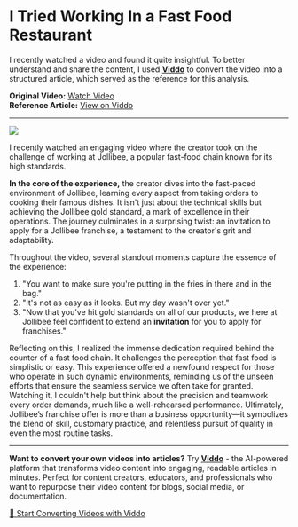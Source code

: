# I Tried Working In a Fast Food Restaurant

I recently watched a video and found it quite insightful. To better understand and share the content, I used **[Viddo](https://viddo.pro/)** to convert the video into a structured article, which served as the reference for this analysis.

**Original Video:** [Watch Video](https://www.youtube.com/watch?v=LjSIZeM1cCo)  
**Reference Article:** [View on Viddo](https://viddo.pro/zh/video-result/b3f768b6-123e-469e-8956-bc8d0082915e)

---

![](https://img.youtube.com/vi/LjSIZeM1cCo/0.jpg)

I recently watched an engaging video where the creator took on the challenge of working at Jollibee, a popular fast-food chain known for its high standards.

**In the core of the experience,** the creator dives into the fast-paced environment of Jollibee, learning every aspect from taking orders to cooking their famous dishes. It isn't just about the technical skills but achieving the Jollibee gold standard, a mark of excellence in their operations. The journey culminates in a surprising twist: an invitation to apply for a Jollibee franchise, a testament to the creator's grit and adaptability.

Throughout the video, several standout moments capture the essence of the experience:
1. "You want to make sure you're putting in the fries in there and in the bag."
2. "It's not as easy as it looks. But my day wasn't over yet."
3. "Now that you've hit gold standards on all of our products, we here at Jollibee feel confident to extend an **invitation** for you to apply for franchises."

Reflecting on this, I realized the immense dedication required behind the counter of a fast food chain. It challenges the perception that fast food is simplistic or easy. This experience offered a newfound respect for those who operate in such dynamic environments, reminding us of the unseen efforts that ensure the seamless service we often take for granted. Watching it, I couldn't help but think about the precision and teamwork every order demands, much like a well-rehearsed performance. Ultimately, Jollibee’s franchise offer is more than a business opportunity—it symbolizes the blend of skill, customary practice, and relentless pursuit of quality in even the most routine tasks.

---

**Want to convert your own videos into articles?** Try **[Viddo](https://viddo.pro/)** - the AI-powered platform that transforms video content into engaging, readable articles in minutes. Perfect for content creators, educators, and professionals who want to repurpose their video content for blogs, social media, or documentation.

[🚀 Start Converting Videos with Viddo](https://viddo.pro/)